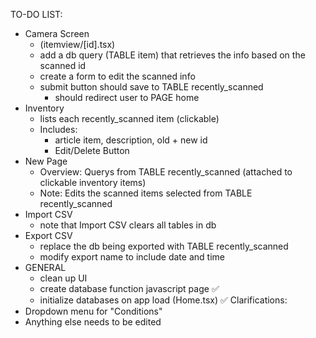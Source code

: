 TO-DO LIST:
-    Camera Screen
     -    (itemview/[id].tsx)
     -    add a db query (TABLE item) that retrieves the info based on the scanned id
     -    create a form to edit the scanned info
     -    submit button should save to TABLE recently_scanned
          -    should redirect user to PAGE home
-    Inventory
     -    lists each recently_scanned item (clickable)
     -    Includes:
          -    article item, description, old + new id
          -    Edit/Delete Button
-    New Page
     -    Overview: Querys from TABLE recently_scanned (attached to clickable inventory items)
     -    Note: Edits the scanned items selected from TABLE recently_scanned
-    Import CSV
     -    note that Import CSV clears all tables in db
-    Export CSV
     -    replace the db being exported with TABLE recently_scanned
     -    modify export name to include date and time
-    GENERAL
     -    clean up UI
     -    create database function javascript page ✅
     -    initialize databases on app load (Home.tsx) ✅
Clarifications:
-    Dropdown menu for "Conditions"
-    Anything else needs to be edited
